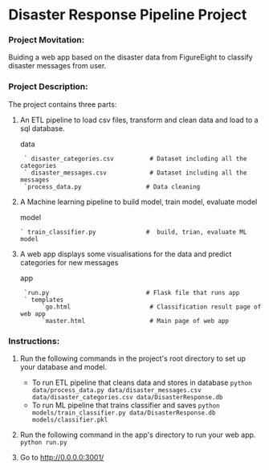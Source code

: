 # Disaster Response Pipeline Project
### Project Movitation:
Buiding a web app based on the disaster data from FigureEight to classify disaster messages from user. 
### Project Description:
The project contains three parts:
1. An ETL pipeline to load csv files, transform and clean data and load to a sql database.
   
     data  
     
        ` disaster_categories.csv          # Dataset including all the categories  
        ` disaster_messages.csv            # Dataset including all the messages
        `process_data.py                  # Data cleaning
       
       
2. A Machine learning pipeline to build model, train model, evaluate model   
    
      model
      
       ` train_classifier.py              #  build, trian, evaluate ML model       
   
3. A web app displays some visualisations for the data and predict categories for new messages    
            
      app     
        
        `run.py                           # Flask file that runs app
        ` templates   
             `go.html                      # Classification result page of web app
             `master.html                  # Main page of web app  
            
           
### Instructions:
1. Run the following commands in the project's root directory to set up your database and model.

    - To run ETL pipeline that cleans data and stores in database
        `python data/process_data.py data/disaster_messages.csv data/disaster_categories.csv data/DisasterResponse.db`
    - To run ML pipeline that trains classifier and saves
        `python models/train_classifier.py data/DisasterResponse.db models/classifier.pkl`

2. Run the following command in the app's directory to run your web app.
    `python run.py`

3. Go to http://0.0.0.0:3001/
